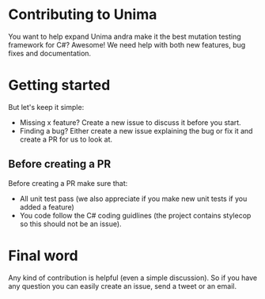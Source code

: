 # Contributing to Unima

You want to help expand Unima andra make it the best mutation testing framework for C#? Awesome! We need help with both new features, bug fixes and documentation.

# Getting started

But let's keep it simple: 

- Missing x feature? Create a new issue to discuss it before you start. 
- Finding a bug? Either create a new issue explaining the bug or fix it and create a PR for us to look at.

## Before creating a PR 

Before creating a PR make sure that: 

- All unit test pass (we also appreciate if you make new unit tests if you added a feature)
- You code follow the C# coding guidlines (the project contains stylecop so this should not be an issue). 

# Final word 

Any kind of contribution is helpful (even a simple discussion). So if you have any question you can easily create an issue, send a tweet or an email.


